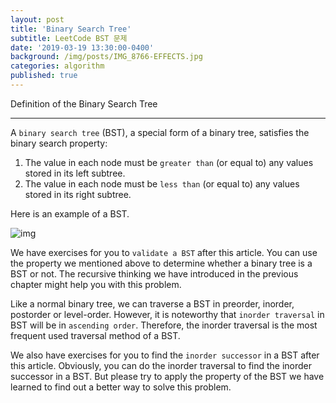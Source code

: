 ```yaml
---
layout: post
title: 'Binary Search Tree'
subtitle: LeetCode BST 문제
date: '2019-03-19 13:30:00-0400'
background: /img/posts/IMG_8766-EFFECTS.jpg
categories: algorithm
published: true
---
```



Definition of the Binary Search Tree

------

A ``binary search tree`` (BST), a special form of a binary tree, satisfies the binary search property:

1. The value in each node must be `greater than` (or equal to) any values stored in its left subtree.
2. The value in each node must be `less than` (or equal to) any values stored in its right subtree.

 

Here is an example of a BST.

![img](https://leetcode.com/explore/learn/card/introduction-to-data-structure-binary-search-tree/140/introduction-to-a-bst/Figures/binary_search_tree/BST_example.png)

 

We have exercises for you to `validate a BST` after this article. You can use the property we mentioned above to determine whether a binary tree is a BST or not. The recursive thinking we have introduced in the previous chapter might help you with this problem.

Like a normal binary tree, we can traverse a BST in preorder, inorder, postorder or level-order. However, it is noteworthy that `inorder traversal` in BST will be in `ascending order`. Therefore, the inorder traversal is the most frequent used traversal method of a BST.

We also have exercises for you to find the `inorder successor` in a BST after this article. Obviously, you can do the inorder traversal to find the inorder successor in a BST. But please try to apply the property of the BST we have learned to find out a better way to solve this problem.
